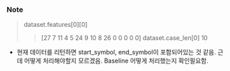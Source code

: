### Note

> dataset.features[0][0]
>> [27  7 11  4  5 24  9 10  8 26  0  0  0  0  0]
> dataset.case_len[0]
>> 10
- 현재 데이터를 리턴하면 start_symbol, end_symbol이 포함되어있는 것 같음. 근데 어떻게 처리해야할지 모르겠음.
Baseline 어떻게 처리했는지 확인필요함.
